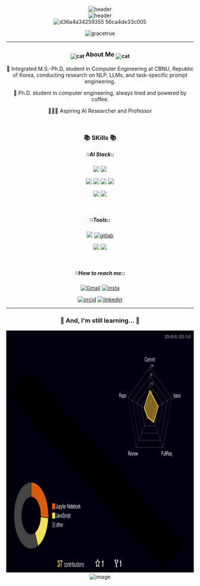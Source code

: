 <div align = center>    
  
  ![header](https://capsule-render.vercel.app/api?type=transparent&color=auto&height=30&section=header&text=Happy%20coding,%20always!🩶&fontSize=20&fontColor=a9a9a9)      
  ![header](https://capsule-render.vercel.app/api?type=speech&color=faebd7&height=80&section=header&text=I'm%20Eun-Jin%20Kim,%20powered%20by%20coffee☕&fontSize=40&fontColor=a77e57)       
  ![d36a4a34259355 56ca4de33c005](https://github.com/user-attachments/assets/9f3ceed1-c2f2-4df4-8be6-75cc904572f1)     
  
  <p align="center"> <img src="https://komarev.com/ghpvc/?username=gracetrue&label=Profile%20views&color=0e75b6&style=flat" alt="gracetrue" /> </p>

--------------------------------------------

</div>

<div align="center">
  
### <sub> <img src="https://github.com/user-attachments/assets/add21248-456c-4b89-badd-bb04deecf0dc" alt="cat" height="30"> </sub> About Me <sub> <img src="https://github.com/user-attachments/assets/add21248-456c-4b89-badd-bb04deecf0dc" alt="cat" height="30"> </sub>   

🌟 Integrated M.S.-Ph.D. student in Computer Engineering at CBNU, Republic of Korea, conducting research on NLP, LLMs, and task-specific prompt engineering.

🚀 Ph.D. student in computer engineering, always tired and powered by coffee.

👩🏻‍💻 Aspiring AI Researcher and Professor


</div>

<div align="center">

<br>


### 📚 SKills 📚

##### ::AI Stack::

 <img src="https://img.shields.io/badge/Python-3776AB?style=for-the-badge&logo=python&logoColor=white"> <img src="https://img.shields.io/badge/C-00599C?style=for-the-badge&logo=c&logoColor=white"> 
 
 
 <img src="https://img.shields.io/badge/PyTorch-EE4C2C?style=for-the-badge&logo=PyTorch&logoColor=white"> <img src="https://img.shields.io/badge/TensorFlow-FF6F00?style=for-the-badge&logo=tensorflow&logoColor=white"> <img src="https://img.shields.io/badge/opencv-5C3EE8?style=for-the-badge&logo=opencv&logoColor=black"> <img src="https://img.shields.io/badge/huggingface-FFD21E?style=for-the-badge&logo=HuggingFace&logoColor=white">
 
 
 <img src="https://img.shields.io/badge/Linux-FCC624?style=for-the-badge&logo=linux&logoColor=black"> <img src="https://img.shields.io/badge/docker-%230db7ed.svg?style=for-the-badge&logo=docker&logoColor=white"> 


<br>

##### ::Tools::

<img src="https://img.shields.io/badge/GitHub-181717?style=for-the-badge&logo=github&logoColor=white"> <a href='https://gitlab.com/dmsehd990815'>![gitlab](https://img.shields.io/badge/GitLab-FC6D26?style=for-the-badge&logo=gitlab&logoColor=white)</a> 

<img src="https://img.shields.io/badge/Visual_Studio_Code-0078D4?style=for-the-badge&logo=visual%20studio%20code&logoColor=white"> <img src="https://img.shields.io/badge/Jupyter-F37626?style=for-the-badge&logo=jupyter&logoColor=white"> 


<!--

<br>


##### ::Related to Web::

<img src="https://img.shields.io/badge/Python-14354C?style=for-the-badge&logo=python&logoColor=white">  <img src="https://img.shields.io/badge/HTML-239120?style=for-the-badge&logo=html5&logoColor=white">  <img src="https://img.shields.io/badge/CSS-239120?&style=for-the-badge&logo=css3&logoColor=white"> <img src="https://img.shields.io/badge/JavaScript-F7DF1E?style=for-the-badge&logo=JavaScript&logoColor=white"> <img src="https://img.shields.io/badge/C%2B%2B-00599C?style=for-the-badge&logo=c%2B%2B&logoColor=white"> <img src="https://img.shields.io/badge/Node.js-43853D?style=for-the-badge&logo=node.js&logoColor=white"> 

<img src="https://img.shields.io/badge/SQLite-07405E?style=for-the-badge&logo=sqlite&logoColor=white"> <img src="https://img.shields.io/badge/Firebase-039BE5?style=for-the-badge&logo=Firebase&logoColor=white"> 

<img src="https://img.shields.io/badge/Keras-D00000?style=for-the-badge&logo=Keras&logoColor=white">

##### ::Related to design::

<img src="https://img.shields.io/badge/Adobe%20XD-470137?style=for-the-badge&logo=Adobe%20XD&logoColor=#FF61F6">  <img src="https://img.shields.io/badge/Canva-%2300C4CC.svg?&style=for-the-badge&logo=Canva&logoColor=white">

<img src="https://img.shields.io/badge/GNU%20Bash-4EAA25?style=for-the-badge&logo=GNU%20Bash&logoColor=white"> <img src="https://img.shields.io/badge/iTerm2-000000?style=for-the-badge&logo=iterm2&logoColor=white">

!-->


<br>

##### ::How to reach me::

[![Gmail](https://img.shields.io/badge/Gmail-D14836?style=for-the-badge&logo=gmail&logoColor=white)](https://mail.google.com/mail/?view=cm&to=dw0815@chungbuk.ac.kr) <a href='https://www.instagram.com/is.honest/'>![insta](https://img.shields.io/badge/Instagram-E4405F?style=for-the-badge&logo=instagram&logoColor=white)</a> 

 <a href='https://orcid.org/0009-0009-9155-9240'>![orcid](https://img.shields.io/badge/ORCID-A6CE39?style=for-the-badge&logo=orcid&logoColor=white)</a> <a href='https://www.linkedin.com/in/eun-jin-kim-609867376/'>![linkedin](https://img.shields.io/badge/LinkedIn-0077B5?style=for-the-badge&logo=linkedin&logoColor=white)</a>


--------------------------------------------

### 🧐 And, I'm still learning... 🧐 

<img src="./profile-3d-contrib/profile-night-rainbow.svg" width="800" height="650"> 

<br>

<img width="800" height="650" alt="image" src="https://github.com/user-attachments/assets/c2fb1397-d6d6-44a5-ac8a-d098982d4439" />


</div>
